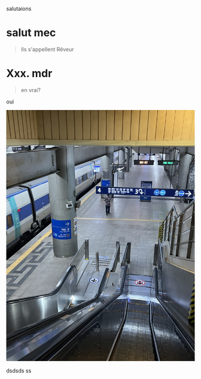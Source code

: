 salutaions



# salut mec

> Ils s'appellent Rêveur

# Xxx. mdr

> en vrai?

oui

![IMG_5342](../images/2024-09-26-salut3/IMG_5342-7333363.JPG)

dsdsds
ss